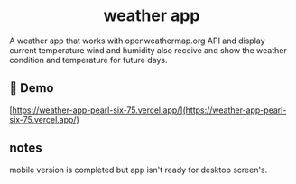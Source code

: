 <h1 align="center" id="title">weather app</h1>

<p id="description">A weather app that works with openweathermap.org API and display current temperature wind and humidity also receive and show the weather condition and temperature for future days.</p>

<h2>🚀 Demo</h2>

[https://weather-app-pearl-six-75.vercel.app/](https://weather-app-pearl-six-75.vercel.app/)

  
  
<h2>notes</h2>
mobile version is completed but app isn't ready for desktop screen's.
